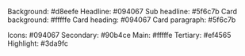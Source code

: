 Background: #d8eefe
Headline: #094067
Sub headline: #5f6c7b
Card background: #fffffe
Card heading: #094067
Card paragraph: #5f6c7b

Icons: #094067
Secondary: #90b4ce
Main: #fffffe
Tertiary: #ef4565
Highlight: #3da9fc